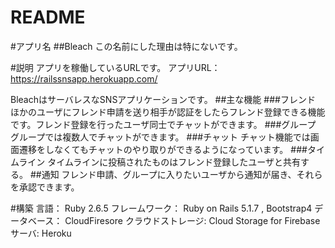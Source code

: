 # README
#アプリ名
##Bleach
この名前にした理由は特にないです。

#説明
アプリを稼働しているURLです。
アプリURL：https://railssnsapp.herokuapp.com/

BleachはサーバレスなSNSアプリケーションです。
##主な機能
###フレンド
ほかのユーザにフレンド申請を送り相手が認証をしたらフレンド登録できる機能です。フレンド登録を行ったユーザ同士でチャットができます。
###グループ
グループでは複数人でチャットができます。
###チャット
チャット機能では画面遷移をしなくてもチャットのやり取りができるようになっています。
###タイムライン
タイムラインに投稿されたものはフレンド登録したユーザと共有する。
##通知
フレンド申請、グループに入りたいユーザから通知が届き、それらを承認できます。

#構築
言語： Ruby 2.6.5
フレームワーク： Ruby on Rails 5.1.7 , Bootstrap4
データベース： CloudFiresore
クラウドストレージ: Cloud Storage for Firebase
サーバ: Heroku
